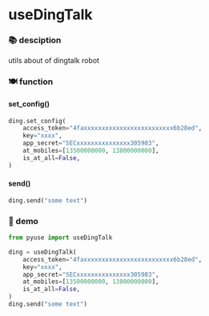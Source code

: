 # useDingTalk

### 📚 desciption

utils about of dingtalk robot

### 🍽️ function

#### set_config()

```python
ding.set_config(
    access_token="4faxxxxxxxxxxxxxxxxxxxxxxxxx6b28ed",
    key="xxxx",
    app_secret="SECxxxxxxxxxxxxxxx305983",
    at_mobiles=[13500000000, 13800000000],
    is_at_all=False,
)
```

#### send()

```python
ding.send("some text")
```

### 🎐 demo

```python
from pyuse import useDingTalk

ding = useDingTalk(
    access_token="4faxxxxxxxxxxxxxxxxxxxxxxxxx6b28ed",
    key="xxxx",
    app_secret="SECxxxxxxxxxxxxxxx305983",
    at_mobiles=[13500000000, 13800000000],
    is_at_all=False,
)
ding.send("some text")
```

